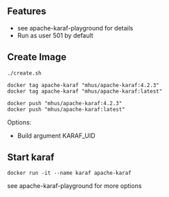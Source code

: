 ## Features

* see apache-karaf-playground for details
* Run as user 501 by default

## Create Image
```
./create.sh

docker tag apache-karaf "mhus/apache-karaf:4.2.3"
docker tag apache-karaf "mhus/apache-karaf:latest"

docker push "mhus/apache-karaf:4.2.3"
docker push "mhus/apache-karaf:latest"
```

Options:

* Build argument KARAF_UID

## Start karaf
```
docker run -it --name karaf apache-karaf
```

see apache-karaf-playground for more options
